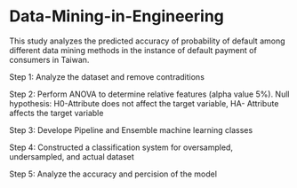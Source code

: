 # Data-Mining-in-Engineering
This study analyzes the predicted accuracy of probability of default among different data mining methods in the instance of default payment of consumers in Taiwan.

Step 1: Analyze the dataset and remove contraditions

Step 2: Perform ANOVA to determine relative features (alpha value 5%). Null hypothesis: H0-Attribute does not affect the target variable, HA- Attribute affects the target variable

Step 3: Develope Pipeline and Ensemble machine learning classes

Step 4: Constructed a classification system for oversampled, undersampled, and actual dataset

Step 5: Analyze the accuracy and percision of the model
